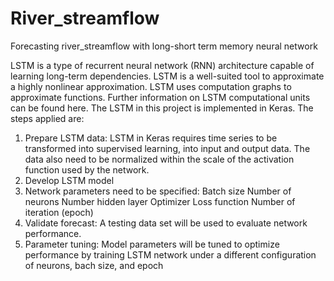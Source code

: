 # River_streamflow
Forecasting river_streamflow with long-short term memory neural network


LSTM is a type of recurrent neural network (RNN) architecture capable of learning long-term dependencies. LSTM is a well-suited tool to approximate a highly nonlinear approximation. LSTM uses computation graphs to approximate functions. Further information on LSTM computational units can be found here. The LSTM in this project is implemented in Keras. The steps applied are:

1. Prepare LSTM data: LSTM in Keras requires time series to be transformed into supervised learning, into input and output data. The data also need to be normalized within the scale of the activation function used by the network.
2. Develop LSTM model
3. Network parameters need to be specified: 
    Batch size
		Number of neurons
		Number hidden layer
		Optimizer
		Loss function
		Number of iteration (epoch)
4. Validate forecast: A testing data set will be used to evaluate network performance.
5. Parameter tuning: Model parameters will be tuned to optimize performance by training LSTM network under a different configuration of neurons, bach size, and epoch
